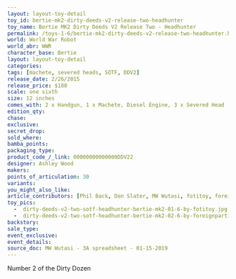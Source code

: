 ```yaml
---
layout: layout-toy-detail 
toy_id: bertie-mk2-dirty-deeds-v2-release-two-headhunter
toy_name: Bertie MK2 Dirty Deeds V2 Release Two - Headhunter
permalink: /toys-1-6/bertie-mk2-dirty-deeds-v2-release-two-headhunter.html
world: World War Robot
world_abr: WWR
character_base: Bertie
layout: layout-toy-detail
categories: 
tags: [machete, severed heads, SOTF, DDV2]
release_date: 2/26/2015
release_price: $180 
scale: one sixth
size: 12 inches
comes_with: 2 x Handgun, 1 x Machete, Diesel Engine, 3 x Severed Head
edition_qty: 
chase: 
exclusive: 
secret_drop: 
sold_where: 
bamba_points: 
packaging_type: 
product_code_/_link: 00000000000000DDV22
designer: Ashley Wood
makers: 
points_of_articulation: 30
variants: 
you_might_also_like: 
article_contributors: [Phil Back, Don Slater, MW Wutasi, fotitoy, foreignparticle]
toy_pics: 
  -  dirty-deeds-v2-two-sotf-headhunter-bertie-mk2-01-6-by-fotitoy.jpg
  -  dirty-deeds-v2-two-sotf-headhunter-bertie-mk2-02-6-by-foreignparticle.jpg
backstory: 
sale_type: 
event_exclusive: 
event_details: 
source_doc: MW Wutasi - 3A spreadsheet - 01-15-2019
---
```

Number 2 of the Dirty Dozen
